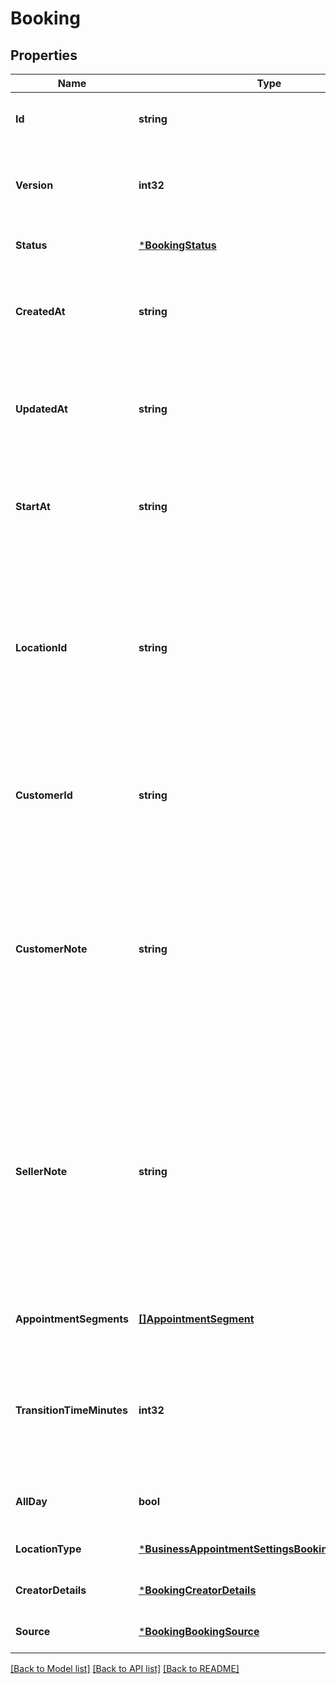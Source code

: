 # Booking

## Properties

 Name                      | Type                                                                                                     | Description                                                                                                                                                                                                                                                                  | Notes                        
---------------------------|----------------------------------------------------------------------------------------------------------|------------------------------------------------------------------------------------------------------------------------------------------------------------------------------------------------------------------------------------------------------------------------------|------------------------------
 **Id**                    | **string**                                                                                               | A unique ID of this object representing a booking.                                                                                                                                                                                                                           | [optional] [default to null] 
 **Version**               | **int32**                                                                                                | The revision number for the booking used for optimistic concurrency.                                                                                                                                                                                                         | [optional] [default to null] 
 **Status**                | [***BookingStatus**](BookingStatus.md)                                                                   |                                                                                                                                                                                                                                                                              | [optional] [default to null] 
 **CreatedAt**             | **string**                                                                                               | The RFC 3339 timestamp specifying the creation time of this booking.                                                                                                                                                                                                         | [optional] [default to null] 
 **UpdatedAt**             | **string**                                                                                               | The RFC 3339 timestamp specifying the most recent update time of this booking.                                                                                                                                                                                               | [optional] [default to null] 
 **StartAt**               | **string**                                                                                               | The RFC 3339 timestamp specifying the starting time of this booking.                                                                                                                                                                                                         | [optional] [default to null] 
 **LocationId**            | **string**                                                                                               | The ID of the [Location](entity:Location) object representing the location where the booked service is provided. Once set when the booking is created, its value cannot be changed.                                                                                          | [optional] [default to null] 
 **CustomerId**            | **string**                                                                                               | The ID of the [Customer](entity:Customer) object representing the customer receiving the booked service.                                                                                                                                                                     | [optional] [default to null] 
 **CustomerNote**          | **string**                                                                                               | The free-text field for the customer to supply notes about the booking. For example, the note can be preferences that cannot be expressed by supported attributes of a relevant [CatalogObject](entity:CatalogObject) instance.                                              | [optional] [default to null] 
 **SellerNote**            | **string**                                                                                               | The free-text field for the seller to supply notes about the booking. For example, the note can be preferences that cannot be expressed by supported attributes of a specific [CatalogObject](entity:CatalogObject) instance. This field should not be visible to customers. | [optional] [default to null] 
 **AppointmentSegments**   | [**[]AppointmentSegment**](AppointmentSegment.md)                                                        | A list of appointment segments for this booking.                                                                                                                                                                                                                             | [optional] [default to null] 
 **TransitionTimeMinutes** | **int32**                                                                                                | Additional time at the end of a booking. Applications should not make this field visible to customers of a seller.                                                                                                                                                           | [optional] [default to null] 
 **AllDay**                | **bool**                                                                                                 | Whether the booking is of a full business day.                                                                                                                                                                                                                               | [optional] [default to null] 
 **LocationType**          | [***BusinessAppointmentSettingsBookingLocationType**](BusinessAppointmentSettingsBookingLocationType.md) |                                                                                                                                                                                                                                                                              | [optional] [default to null] 
 **CreatorDetails**        | [***BookingCreatorDetails**](BookingCreatorDetails.md)                                                   |                                                                                                                                                                                                                                                                              | [optional] [default to null] 
 **Source**                | [***BookingBookingSource**](BookingBookingSource.md)                                                     |                                                                                                                                                                                                                                                                              | [optional] [default to null] 

[[Back to Model list]](../README.md#documentation-for-models) [[Back to API list]](../README.md#documentation-for-api-endpoints) [[Back to README]](../README.md)


